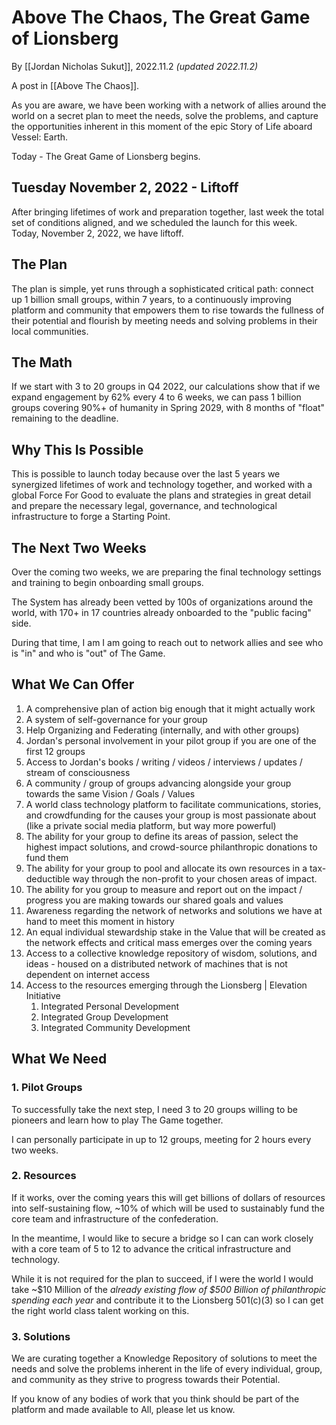 # Above The Chaos, The Great Game of Lionsberg

By [[Jordan Nicholas Sukut]], 2022.11.2 _(updated 2022.11.2)_

A post in [[Above The Chaos]].

As you are aware, we have been working with a network of allies around the world on a secret plan to meet the needs, solve the problems, and capture the opportunities inherent in this moment of the epic Story of Life aboard Vessel: Earth.  

Today - The Great Game of Lionsberg begins. 

## Tuesday November 2, 2022 - Liftoff

After bringing lifetimes of work and preparation together, last week the total set of conditions aligned, and we scheduled the launch for this week. Today, November 2, 2022, we have liftoff. 

## The Plan 

The plan is simple, yet runs through a sophisticated critical path: connect up 1 billion small groups, within 7 years, to a continuously improving  platform and community that empowers them to rise towards the fullness of their potential and flourish by meeting needs and solving problems in their local communities. 

## The Math

If we start with 3 to 20 groups in Q4 2022, our calculations show that if we expand engagement by 62% every 4 to 6 weeks, we can pass 1 billion groups covering 90%+ of humanity in Spring 2029, with 8 months of "float" remaining to the deadline. 

## Why This Is Possible

This is possible to launch today because over the last 5 years we synergized lifetimes of work and technology together, and worked with a global Force For Good to evaluate the plans and strategies in great detail and prepare the necessary legal, governance, and technological infrastructure to forge a Starting Point. 

## The Next Two Weeks

Over the coming two weeks, we are preparing the final technology settings and training to begin onboarding small groups. 

The System has already been vetted by 100s of organizations around the world, with 170+ in 17 countries already onboarded to the "public facing" side. 

During that time, I am I am going to reach out to network allies and see who is "in" and who is "out" of The Game. 

## What We Can Offer

1. A comprehensive plan of action big enough that it might actually work 
2. A system of self-governance for your group 
3. Help Organizing and Federating (internally, and with other groups)
4. Jordan's personal involvement in your pilot group if you are one of the first 12 groups 
5. Access to Jordan's books / writing / videos / interviews / updates / stream of consciousness 
6. A community / group of groups advancing alongside your group towards the same Vision / Goals / Values  
7. A world class technology platform to facilitate communications, stories, and crowdfunding for the causes your group is most passionate about (like a private social media platform, but way more powerful) 
8. The ability for your group to define its areas of passion, select the highest impact solutions, and crowd-source philanthropic donations to fund them 
9. The ability for your group to pool and allocate its own resources in a tax-deductible way through the non-profit to your chosen areas of impact.  
10. The ability for you group to measure and report out on the impact / progress you are making towards our shared goals and values 
11. Awareness regarding the network of networks and solutions we have at hand to meet this moment in history 
12. An equal individual stewardship stake in the Value that will be created as the network effects and critical mass emerges over the coming years  
13. Access to a collective knowledge repository of wisdom, solutions, and ideas - housed on a distributed network of machines that is not dependent on internet access 
14. Access to the resources emerging through the Lionsberg | Elevation Initiative
	1. Integrated Personal Development 
	2. Integrated Group Development 
	3. Integrated Community Development  


## What We Need 

### 1. Pilot Groups

To successfully take the next step, I need 3 to 20 groups willing to be pioneers and learn how to play The Game together. 

I can personally participate in up to 12 groups, meeting for 2 hours every two weeks. 

### 2. Resources 

If it works, over the coming years this will get billions of dollars of resources into self-sustaining flow, ~10% of which will be used to sustainably fund the core team and infrastructure of the confederation. 

In the meantime, I would like to secure a bridge so I can can work closely with a core team of 5 to 12 to advance the critical infrastructure and technology. 

While it is not required for the plan to succeed, if I were the world I would take ~$10 Million of the _already existing flow of $500 Billion of philanthropic spending each year_ and contribute it to the Lionsberg 501(c)(3) so I can get the right world class talent working on this. 

### 3. Solutions

We are curating together a Knowledge Repository of solutions to meet the needs and solve the problems inherent in the life of every individual, group, and community as they strive to progress towards their Potential. 

If you know of any bodies of work that you think should be part of the platform and made available to All, please let us know. 


